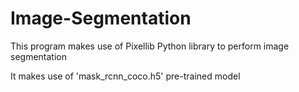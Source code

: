 # Image-Segmentation
This program makes use of Pixellib Python library to perform image segmentation

It makes use of 'mask_rcnn_coco.h5' pre-trained model
